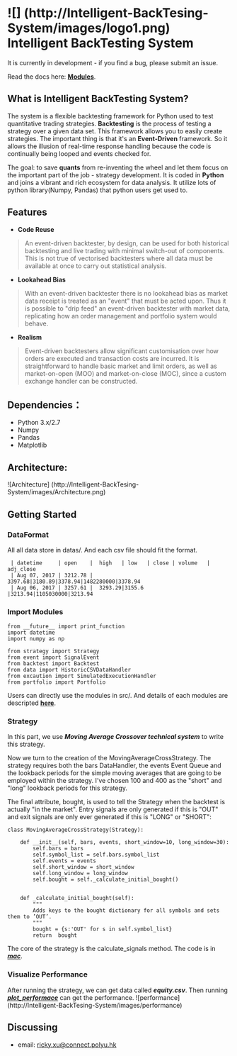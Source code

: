 ![] (http://Intelligent-BackTesing-System/images/logo1.png)
Intelligent BackTesting System
==============================

It is currently in development - if you find a bug, please submit an issue.

Read the docs here: **[Modules](docs/html/index.html)**.

What is Intelligent BackTesting System?
-----------

The system is a flexible backtesting framework for Python used to test quantitative
trading strategies. **Backtesting** is the process of testing a strategy over a given 
data set. This framework allows you to easily create strategies. The important thing is that it's an **Event-Driven** framework. So it allows the illusion of real-time response handling because the code is continually being looped and events checked for. 

The goal: to save **quants** from re-inventing the wheel and let them focus on the 
important part of the job - strategy development. It is coded in **Python** and joins a vibrant and rich ecosystem for data analysis. It utilize lots of python library(Numpy, Pandas) that python users get used to. 


Features
---------

* **Code Reuse**
> An event-driven backtester, by design, can be used for both historical backtesting and live trading with minimal switch-out of components. This is 	not true of vectorised backtesters where all data must be available at once 	to carry out statistical analysis.

* **Lookahead Bias**
>    With an event-driven backtester there is no lookahead bias as market data receipt is treated as an "event" that must be acted upon. Thus it is possible to "drip feed" an event-driven backtester with market data, replicating how an order management and portfolio system would behave.

* **Realism**
> Event-driven backtesters allow significant customisation over how orders are executed and transaction costs are incurred. It is straightforward to handle basic market and limit orders, as well as market-on-open (MOO) and market-on-close (MOC), since a custom exchange handler can be constructed.

## Dependencies：

* Python 3.x/2.7 
* Numpy
* Pandas
* Matplotlib

## Architecture:
![Architecture] (http://Intelligent-BackTesing-System/images/Architecture.png)


Getting Started
---------------

### DataFormat

 All all data store in datas/. And each csv file should fit the format.
 
	 | datetime     | open    |  high   | low   | close | volume   | adj_close
     | Aug 07, 2017 | 3212.78 |  3397.68|3180.89|3378.94|1482280000|3378.94
     | Aug 06, 2017 | 3257.61 |  3293.29|3155.6 |3213.94|1105030000|3213.94
    
    
### Import Modules
```
from __future__ import print_function
import datetime
import numpy as np

from strategy import Strategy
from event import SignalEvent
from backtest import Backtest
from data import HistoricCSVDataHandler
from excaution import SimulatedExecutionHandler
from portfolio import Portfolio
```
Users can directly use the  modules in src/. And details of each modules are descripted **[here](docs/html/index.html)**.


### Strategy
In this part, we use ***Moving Average Crossover technical system***  to write this strategy.

Now we turn to the creation of the MovingAverageCrossStrategy. The strategy requires both the bars DataHandler, the events Event Queue and the lookback periods for the simple moving averages that are going to be employed within the strategy. I’ve chosen 100 and 400 as the "short" and "long" lookback periods for this strategy.

The final attribute, bought, is used to tell the Strategy when the backtest is actually "in the market". Entry signals are only generated if this is "OUT" and exit signals are only ever generated if this is "LONG" or "SHORT":

```
class MovingAverageCrossStrategy(Strategy):

    def __init__(self, bars, events, short_window=10, long_window=30):
        self.bars = bars
        self.symbol_list = self.bars.symbol_list
        self.events = events
        self.short_window = short_window
        self.long_window = long_window
        self.bought = self._calculate_initial_bought()


    def _calculate_initial_bought(self):
        """
        Adds keys to the bought dictionary for all symbols and sets them to ’OUT’.
        """
        bought = {s:'OUT' for s in self.symbol_list}
        return  bought
```

The core of the strategy is the calculate_signals method. The code is in [***mac***](demo/mac.py).

### Visualize Performance
After running the strategy, we can get data called ***equity.csv***. Then running [***plot_performace***](demo/plot_performance.py) can get the performance.
![performance] (http://Intelligent-BackTesing-System/images/performance)


Discussing
----------
- email: ricky.xu@connect.polyu.hk



